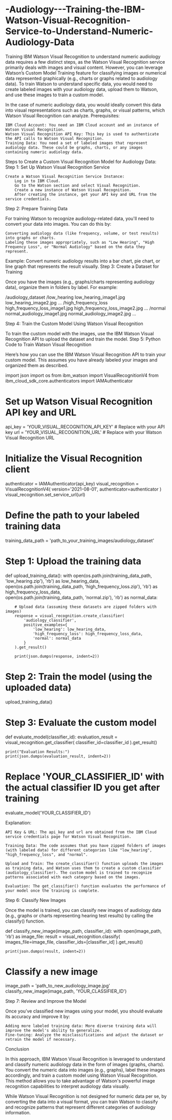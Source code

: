 # -Audiology---Training-the-IBM-Watson-Visual-Recognition-Service-to-Understand-Numeric-Audiology-Data
Training IBM Watson Visual Recognition to understand numeric audiology data requires a few distinct steps, as the Watson Visual Recognition service primarily deals with images and visual content. However, you can leverage Watson’s Custom Model Training feature for classifying images or numerical data represented graphically (e.g., charts or graphs related to audiology data). To train Watson to understand specific data, you would need to create labeled images with your audiology data, upload them to Watson, and use these images to train a custom model.

In the case of numeric audiology data, you would ideally convert this data into visual representations such as charts, graphs, or visual patterns, which Watson Visual Recognition can analyze.
Prerequisites:

    IBM Cloud Account: You need an IBM Cloud account and an instance of Watson Visual Recognition.
    Watson Visual Recognition API Key: This key is used to authenticate the API calls to Watson Visual Recognition.
    Training Data: You need a set of labeled images that represent audiology data. These could be graphs, charts, or any images containing numeric audiology data.

Steps to Create a Custom Visual Recognition Model for Audiology Data:
Step 1: Set Up Watson Visual Recognition Service

    Create a Watson Visual Recognition Service Instance:
        Log in to IBM Cloud.
        Go to the Watson section and select Visual Recognition.
        Create a new instance of Watson Visual Recognition.
        After creating the instance, get your API key and URL from the service credentials.

Step 2: Prepare Training Data

For training Watson to recognize audiology-related data, you'll need to convert your data into images. You can do this by:

    Converting audiology data (like frequency, volume, or test results) into graphs or charts.
    Labeling these images appropriately, such as "Low Hearing", "High Frequency Loss", or "Normal Audiology" based on the data they represent.

Example: Convert numeric audiology results into a bar chart, pie chart, or line graph that represents the result visually.
Step 3: Create a Dataset for Training

Once you have the images (e.g., graphs/charts representing audiology data), organize them in folders by label. For example:

/audiology_dataset
    /low_hearing
        low_hearing_image1.jpg
        low_hearing_image2.jpg
        ...
    /high_frequency_loss
        high_frequency_loss_image1.jpg
        high_frequency_loss_image2.jpg
        ...
    /normal
        normal_audiology_image1.jpg
        normal_audiology_image2.jpg
        ...

Step 4: Train the Custom Model Using Watson Visual Recognition

To train the custom model with the images, use the IBM Watson Visual Recognition API to upload the dataset and train the model.
Step 5: Python Code to Train Watson Visual Recognition

Here’s how you can use the IBM Watson Visual Recognition API to train your custom model. This assumes you have already labeled your images and organized them as described.

import json
import os
from ibm_watson import VisualRecognitionV4
from ibm_cloud_sdk_core.authenticators import IAMAuthenticator

# Set up Watson Visual Recognition API key and URL
api_key = 'YOUR_VISUAL_RECOGNITION_API_KEY'  # Replace with your API key
url = 'YOUR_VISUAL_RECOGNITION_URL'  # Replace with your Watson Visual Recognition URL

# Initialize the Visual Recognition client
authenticator = IAMAuthenticator(api_key)
visual_recognition = VisualRecognitionV4(
    version='2021-08-01',
    authenticator=authenticator
)
visual_recognition.set_service_url(url)

# Define the path to your labeled training data
training_data_path = 'path_to_your_training_images/audiology_dataset'

# Step 1: Upload the training data
def upload_training_data():
    with open(os.path.join(training_data_path, 'low_hearing.zip'), 'rb') as low_hearing_data, \
         open(os.path.join(training_data_path, 'high_frequency_loss.zip'), 'rb') as high_frequency_loss_data, \
         open(os.path.join(training_data_path, 'normal.zip'), 'rb') as normal_data:
        
        # Upload data (assuming these datasets are zipped folders with images)
        response = visual_recognition.create_classifier(
            'audiology_classifier',
            positive_examples={
                'low_hearing': low_hearing_data,
                'high_frequency_loss': high_frequency_loss_data,
                'normal': normal_data
            }
        ).get_result()
        
        print(json.dumps(response, indent=2))

# Step 2: Train the model (using the uploaded data)
upload_training_data()

# Step 3: Evaluate the custom model
def evaluate_model(classifier_id):
    evaluation_result = visual_recognition.get_classifier(
        classifier_id=classifier_id
    ).get_result()
    
    print("Evaluation Results:")
    print(json.dumps(evaluation_result, indent=2))

# Replace 'YOUR_CLASSIFIER_ID' with the actual classifier ID you get after training
evaluate_model('YOUR_CLASSIFIER_ID')

Explanation:

    API Key & URL: The api_key and url are obtained from the IBM Cloud service credentials page for Watson Visual Recognition.

    Training Data: The code assumes that you have zipped folders of images (with labeled data) for different categories like "low_hearing", "high_frequency_loss", and "normal".

    Upload and Train: The create_classifier() function uploads the images as training data, and Watson uses them to create a custom classifier (audiology_classifier). The custom model is trained to recognize patterns associated with each category based on the images.

    Evaluation: The get_classifier() function evaluates the performance of your model once the training is complete.

Step 6: Classify New Images

Once the model is trained, you can classify new images of audiology data (e.g., graphs or charts representing hearing test results) by calling the classify() function.

def classify_new_image(image_path, classifier_id):
    with open(image_path, 'rb') as image_file:
        result = visual_recognition.classify(
            images_file=image_file,
            classifier_ids=[classifier_id]
        ).get_result()

    print(json.dumps(result, indent=2))

# Classify a new image
image_path = 'path_to_new_audiology_image.jpg'
classify_new_image(image_path, 'YOUR_CLASSIFIER_ID')

Step 7: Review and Improve the Model

Once you’ve classified new images using your model, you should evaluate its accuracy and improve it by:

    Adding more labeled training data: More diverse training data will improve the model's ability to generalize.
    Fine-tuning: Analyze the misclassifications and adjust the dataset or retrain the model if necessary.

Conclusion

In this approach, IBM Watson Visual Recognition is leveraged to understand and classify numeric audiology data in the form of images (graphs, charts). You convert the numeric data into images (e.g., graphs), label these images accordingly, and train a custom model using Watson Visual Recognition. This method allows you to take advantage of Watson's powerful image recognition capabilities to interpret audiology data visually.

While Watson Visual Recognition is not designed for numeric data per se, by converting the data into a visual format, you can train Watson to classify and recognize patterns that represent different categories of audiology information.
